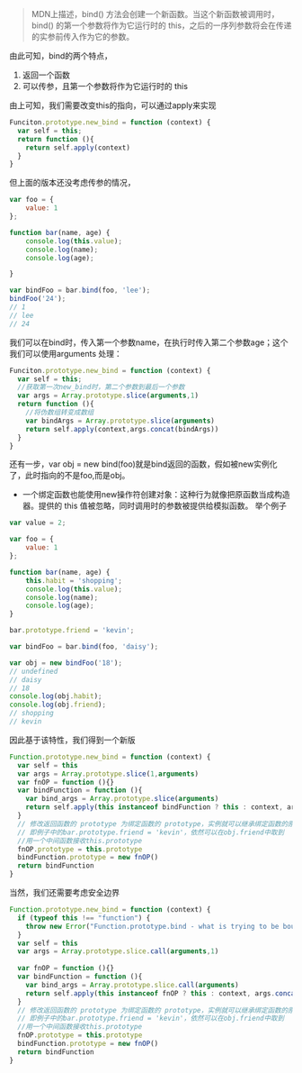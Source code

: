 > MDN上描述，bind() 方法会创建一个新函数。当这个新函数被调用时，bind() 的第一个参数将作为它运行时的 this，之后的一序列参数将会在传递的实参前传入作为它的参数。

由此可知，bind的两个特点，
1. 返回一个函数
2. 可以传参，且第一个参数将作为它运行时的 this

由上可知，我们需要改变this的指向，可以通过apply来实现
```js
Funciton.prototype.new_bind = function (context) {
  var self = this;
  return function (){
    return self.apply(context)
  }
}
```
但上面的版本还没考虑传参的情况，
```js
var foo = {
    value: 1
};

function bar(name, age) {
    console.log(this.value);
    console.log(name);
    console.log(age);

}

var bindFoo = bar.bind(foo, 'lee');
bindFoo('24');
// 1
// lee
// 24
```
我们可以在bind时，传入第一个参数name，在执行时传入第二个参数age；这个我们可以使用arguments 处理：
```js
Funciton.prototype.new_bind = function (context) {
  var self = this;
  //获取第一次new_bind时，第二个参数到最后一个参数
  var args = Array.prototype.slice(arguments,1)
  return function (){
    //将伪数组转变成数组
    var bindArgs = Array.prototype.slice(arguments)
    return self.apply(context,args.concat(bindArgs))
  }
}
```
还有一步，var obj = new bind(foo)就是bind返回的函数，假如被new实例化了，此时指向的不是foo,而是obj。
- 一个绑定函数也能使用new操作符创建对象：这种行为就像把原函数当成构造器。提供的 this 值被忽略，同时调用时的参数被提供给模拟函数。
举个例子
```js
var value = 2;

var foo = {
    value: 1
};

function bar(name, age) {
    this.habit = 'shopping';
    console.log(this.value);
    console.log(name);
    console.log(age);
}

bar.prototype.friend = 'kevin';

var bindFoo = bar.bind(foo, 'daisy');

var obj = new bindFoo('18');
// undefined
// daisy
// 18
console.log(obj.habit);
console.log(obj.friend);
// shopping
// kevin
```
因此基于该特性，我们得到一个新版
```js
Function.prototype.new_bind = function (context) {
  var self = this
  var args = Array.prototype.slice(1,arguments)
  var fnOP = function (){}
  var bindFunction = function (){
    var bind_args = Array.prototype.slice(arguments)
    return self.apply(this instanceof bindFunction ? this : context, args.concat(bind_args))
  }
  // 修改返回函数的 prototype 为绑定函数的 prototype，实例就可以继承绑定函数的原型中的值
  // 即例子中的bar.prototype.friend = 'kevin'，依然可以在obj.friend中取到
  //用一个中间函数接收this.prototype
  fnOP.prototype = this.prototype
  bindFunction.prototype = new fnOP()
  return bindFunction
}
```
当然，我们还需要考虑安全边界
```js
Function.prototype.new_bind = function (context) {
  if (typeof this !== "function") {
    throw new Error("Function.prototype.bind - what is trying to be bound is not callable");
  }
  var self = this
  var args = Array.prototype.slice.call(arguments,1)
  
  var fnOP = function (){}
  var bindFunction = function (){
    var bind_args = Array.prototype.slice.call(arguments)
    return self.apply(this instanceof fnOP ? this : context, args.concat(bind_args))
  }
  // 修改返回函数的 prototype 为绑定函数的 prototype，实例就可以继承绑定函数的原型中的值
  // 即例子中的bar.prototype.friend = 'kevin'，依然可以在obj.friend中取到
  //用一个中间函数接收this.prototype
  fnOP.prototype = this.prototype
  bindFunction.prototype = new fnOP()
  return bindFunction
}

```
